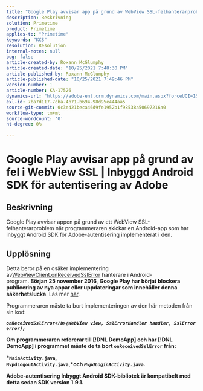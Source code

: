 ```yaml
---
title: "Google Play avvisar app på grund av WebView SSL-felhanterarproblem | Inbyggd Android SDK för autentisering av Adobe"
description: Beskrivning
solution: Primetime
product: Primetime
applies-to: "Primetime"
keywords: "KCS"
resolution: Resolution
internal-notes: null
bug: false
article-created-by: Roxann McGlumphy
article-created-date: "10/25/2021 7:48:30 PM"
article-published-by: Roxann McGlumphy
article-published-date: "10/25/2021 7:49:46 PM"
version-number: 1
article-number: KA-17526
dynamics-url: "https://adobe-ent.crm.dynamics.com/main.aspx?forceUCI=1&pagetype=entityrecord&etn=knowledgearticle&id=cd131085-cc35-ec11-b6e6-000d3a3485ea"
exl-id: 7ba7d117-7cba-4b71-b694-98d95e444aa5
source-git-commit: 0c3e421beca46d9fe1952b1f98538a50697216a0
workflow-type: tm+mt
source-wordcount: '0'
ht-degree: 0%

---
```


# Google Play avvisar app på grund av fel i WebView SSL | Inbyggd Android SDK för autentisering av Adobe

## Beskrivning

Google Play avvisar appen på grund av ett WebView SSL-felhanterarproblem när programmeraren skickar en Android-app som har inbyggt Android SDK för Adobe-autentisering implementerat i den.

## Upplösning


Detta beror på en osäker implementering av[WebViewClient.onReceivedSslError](https://developer.android.com/reference/android/webkit/WebViewClient.html#onReceivedSslError%28android.webkit.WebView,%20android.webkit.SslErrorHandler,%20android.net.http.SslError%29) hanterare i Android-program. <b>Början</b> <b>25 november 2016</b>, <b>Google Play har börjat blockera publicering av nya appar eller uppdateringar som innehåller denna säkerhetslucka</b>. Läs mer [här](https://support.google.com/faqs/answer/7071387?hl=en).

Programmeraren måste ta bort implementeringen av den här metoden från sin kod:

<b>*`onReceivedSslError</b>(WebView view, SslErrorHandler handler, SslError error);`*

Om programmeraren refererar till [!DNL DemoApp] och har [!DNL DemoApp] i programmet måste de ta bort <b>`onReceivedSslError` </b>från:

*`MainActivity.java`, `MvpdLogoutActivity.java`,*och *`MvpdLoginActivity.java`.*

Adobe-autentisering Inbyggt Android SDK-bibliotek är kompatibelt med detta sedan SDK version 1.9.1.

